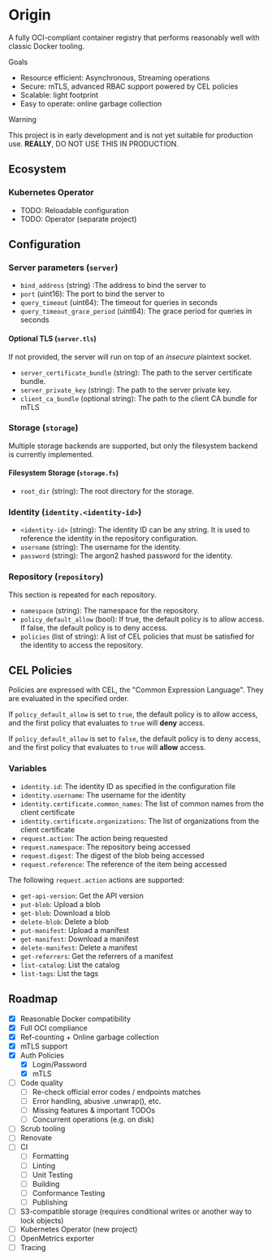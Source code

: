 # Origin

A fully OCI-compliant container registry that performs reasonably well with classic Docker tooling.

Goals
- Resource efficient: Asynchronous, Streaming operations
- Secure: mTLS, advanced RBAC support powered by CEL policies
- Scalable: light footprint
- Easy to operate: online garbage collection

> [!WARNING]
> This project is in early development and is not yet suitable for production use.
> **REALLY**, DO NOT USE THIS IN PRODUCTION.

## Ecosystem

### Kubernetes Operator

- TODO: Reloadable configuration
- TODO: Operator (separate project)

## Configuration

### Server parameters (`server`)

- `bind_address` (string) :The address to bind the server to
- `port` (uint16): The port to bind the server to
- `query_timeout` (uint64): The timeout for queries in seconds
- `query_timeout_grace_period` (uint64): The grace period for queries in seconds

#### Optional TLS (`server.tls`)

If not provided, the server will run on top of an _insecure_ plaintext socket.

- `server_certificate_bundle` (string): The path to the server certificate bundle.
- `server_private_key` (string): The path to the server private key.
- `client_ca_bundle` (optional string): The path to the client CA bundle for mTLS

### Storage (`storage`)

Multiple storage backends are supported, but only the filesystem backend is currently implemented.

#### Filesystem Storage (`storage.fs`)

- `root_dir` (string): The root directory for the storage.

### Identity (`identity.<identity-id>`)

- `<identity-id>` (string): The identity ID can be any string. It is used to reference the identity in the repository configuration.
- `username` (string): The username for the identity.
- `password` (string): The argon2 hashed password for the identity.

### Repository (`repository`)

This section is repeated for each repository.

- `namespace` (string): The namespace for the repository.
- `policy_default_allow` (bool): If true, the default policy is to allow access. If false, the default policy is to deny access.
- `policies` (list of string): A list of CEL policies that must be satisfied for the identity to access the repository.

## CEL Policies

Policies are expressed with CEL, the "Common Expression Language".
They are evaluated in the specified order.

If `policy_default_allow` is set to `true`, the default policy is to allow access,
and the first policy that evaluates to `true` will **deny** access.

If `policy_default_allow` is set to `false`, the default policy is to deny access,
and the first policy that evaluates to `true` will **allow** access.

### Variables

- `identity.id`: The identity ID as specified in the configuration file
- `identity.username`: The username for the identity
- `identity.certificate.common_names`: The list of common names from the client certificate
- `identity.certificate.organizations`: The list of organizations from the client certificate
- `request.action`: The action being requested
- `request.namespace`: The repository being accessed
- `request.digest`: The digest of the blob being accessed
- `request.reference`: The reference of the item being accessed

The following `request.action` actions are supported:
- `get-api-version`: Get the API version
- `put-blob`: Upload a blob
- `get-blob`: Download a blob
- `delete-blob`: Delete a blob
- `put-manifest`: Upload a manifest
- `get-manifest`: Download a manifest
- `delete-manifest`: Delete a manifest
- `get-referrers`: Get the referrers of a manifest
- `list-catalog`: List the catalog
- `list-tags`: List the tags

## Roadmap

- [x] Reasonable Docker compatibility
- [x] Full OCI compliance
- [x] Ref-counting + Online garbage collection
- [x] mTLS support
- [x] Auth Policies
    - [x] Login/Password
    - [x] mTLS
- [ ] Code quality
    - [ ] Re-check official error codes / endpoints matches
    - [ ] Error handling, abusive .unwrap(), etc. 
    - [ ] Missing features & important TODOs
    - [ ] Concurrent operations (e.g. on disk)
- [ ] Scrub tooling
- [ ] Renovate
- [ ] CI
    - [ ] Formatting
    - [ ] Linting
    - [ ] Unit Testing
    - [ ] Building
    - [ ] Conformance Testing
    - [ ] Publishing
- [ ] S3-compatible storage (requires conditional writes or another way to lock objects)
- [ ] Kubernetes Operator (new project)
- [ ] OpenMetrics exporter
- [ ] Tracing
